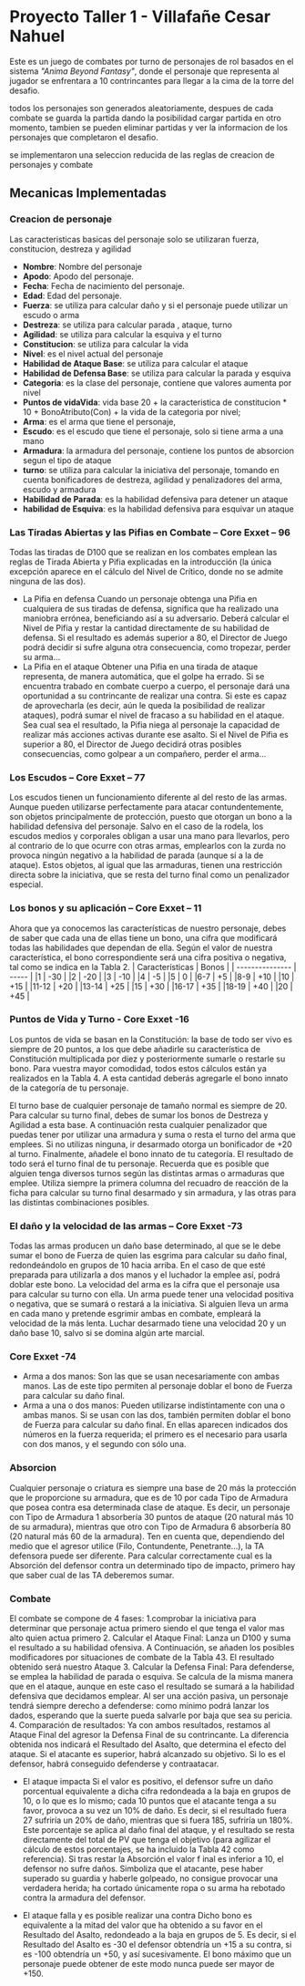 # Proyecto Taller 1 - Villafañe Cesar Nahuel

Este es un juego de combates por turno de personajes de rol basados en el sistema _"Anima Beyond Fantasy"_, donde el personaje que representa al jugador se enfrentara a 10 contrincantes para llegar a la cima de la torre del desafio.

todos los personajes son generados aleatoriamente, despues de cada combate se guarda la partida dando la posibilidad cargar partida en otro momento, tambien se pueden eliminar partidas y ver la informacion de los personajes que completaron el desafio.

se implementaron una seleccion reducida de las reglas de creacion de personajes y combate
## Mecanicas Implementadas

### Creacion de personaje

Las caracteristicas basicas del personaje solo se utilizaran fuerza, constitucion, destreza y agilidad

- **Nombre**: Nombre del personaje
- **Apodo**: Apodo del personaje.
- **Fecha**: Fecha de nacimiento del personaje.
- **Edad**: Edad del personaje.
- **Fuerza**: se utiliza para calcular daño y si el personaje puede utilizar un escudo o arma
- **Destreza**: se utiliza para calcular parada , ataque, turno
- **Agilidad**: se utiliza para calcular la esquiva y el turno
- **Constitucion**: se utiliza para calcular la vida
- **Nivel**: es el nivel actual del personaje
- **Habilidad de Ataque Base**: se utiliza para calcular el ataque
- **Habilidad de Defensa Base**: se utiliza para calcular la parada y esquiva
- **Categoria**: es la clase del personaje, contiene que valores aumenta por nivel
- **Puntos de vidaVida**: vida base 20 + la caracteristica de constitucion * 10 + BonoAtributo(Con) + la vida de la categoria por nivel;
- **Arma**: es el arma que tiene el personaje, 
- **Escudo**: es el escudo que tiene el personaje, solo si tiene arma a una mano
- **Armadura**: la armadura del personaje, contiene los puntos de absorcion segun el tipo de ataque
- **turno**: se utiliza para calcular la iniciativa del personaje, tomando en cuenta bonificadores de destreza, agilidad y penalizadores del arma, escudo y armadura
- **Habilidad de Parada**: es la habilidad defensiva para detener un ataque
- **habilidad de Esquiva**: es la habilidad defensiva para esquivar un ataque

### Las Tiradas Abiertas y las Pifias en Combate – Core Exxet – 96

Todas las tiradas de D100 que se realizan en los combates emplean las reglas de Tirada Abierta y Pifia explicadas en la introducción (la única excepción aparece en el cálculo del Nivel de Crítico, donde no se admite ninguna de las dos).

* La Pifia en defensa
    Cuando un personaje obtenga una Pifia en cualquiera de sus tiradas de defensa, significa que ha realizado una maniobra errónea, beneficiando así a su adversario.
    Deberá calcular el Nivel de Pifia y restar la cantidad directamente de su habilidad de defensa. Si el resultado es además superior a 80, el Director de Juego podrá decidir si sufre alguna otra consecuencia, como tropezar, perder su arma…
* La Pifia en el ataque
    Obtener una Pifia en una tirada de ataque representa, de manera automática, que el golpe ha errado. Si se encuentra trabado en combate cuerpo a cuerpo, el personaje dará una oportunidad a su contrincante de realizar una contra. Si este es capaz de aprovecharla (es decir, aún le queda la posibilidad de realizar ataques), podrá sumar el nivel de fracaso a su habilidad en el ataque. Sea cual sea el resultado, la Pifia niega al personaje la capacidad de realizar más acciones activas durante ese asalto. Si el Nivel de Pifia es superior a 80, el Director de Juego decidirá otras posibles consecuencias, como golpear a un compañero, perder el arma…

### Los Escudos – Core Exxet – 77

Los escudos tienen un funcionamiento diferente al del resto de las armas. Aunque pueden utilizarse perfectamente para atacar contundentemente, son objetos principalmente de protección, puesto que otorgan un bono a la habilidad defensiva del personaje. Salvo en el caso de la rodela, los escudos
medios y corporales obligan a usar una mano para llevarlos, pero al contrario de lo que ocurre con otras armas, emplearlos con la zurda no provoca ningún negativo a la habilidad de parada (aunque sí a la de ataque). Estos objetos, al igual que las armaduras, tienen una restricción directa sobre la iniciativa, que se resta del turno final como un penalizador especial.

### Los bonos y su aplicación – Core Exxet – 11 

Ahora que ya conocemos las características de nuestro personaje, debes de saber que
cada una de ellas tiene un bono, una cifra que modificará todas las habilidades que
dependan de ella. Según el valor de nuestra característica, el bono correspondiente
será una cifra positiva o negativa, tal como se indica en la Tabla 2.
| Características | Bonos |
| --------------- | ----- |
|1 | -30 |
|2 | -20 |
|3 | -10 |
|4 | -5 |
|5 | 0 |
|6-7 | +5 |
|8-9 | +10 |
|10 | +15 |
|11-12 | +20 |
|13-14 | +25 |
|15 | +30 |
|16-17 | +35 |
|18-19 | +40 |
|20 | +45 |

### Puntos de Vida y Turno  - Core Exxet -16

Los puntos de vida se basan en la Constitución: la base de todo ser vivo es siempre de 20 puntos, a los que debe añadirle su característica de Constitución multiplicada por diez y posteriormente sumarle o restarle su bono. Para vuestra mayor comodidad, todos estos cálculos están ya realizados en la Tabla 4. A esta cantidad deberás agregarle el bono innato de la categoría de tu personaje.

El turno base de cualquier personaje de tamaño normal es siempre de 20. Para calcular su turno final, debes de sumar los bonos de Destreza y Agilidad a esta base. A continuación resta cualquier penalizador que puedas tener por utilizar una armadura y suma o resta el turno del arma que emplees. Si no utilizas ninguna, ir desarmado otorga un bonificador de +20 al turno. Finalmente, añadele el bono innato de tu categoría. El resultado de todo será el turno final de tu personaje. Recuerda que es posible que alguien tenga diversos turnos según las distintas armas o armaduras que emplee. Utiliza siempre la primera columna del recuadro de reacción de la ficha para calcular su turno final desarmado y sin armadura, y las otras para las distintas combinaciones posibles.

### El daño y la velocidad de las armas – Core Exxet -73

Todas las armas producen un daño base determinado, al que se le debe sumar el bono de Fuerza de quien las esgrima para calcular su daño final, redondeándolo en grupos de 10 hacia arriba. En el caso de que esté preparada para utilizarla a dos manos y el luchador la emplee así, podrá doblar este bono. La velocidad del arma es la cifra que el personaje usa para calcular su turno con ella. Un arma puede tener una velocidad positiva o negativa, que se sumará o restará a la iniciativa. Si alguien lleva un arma en cada mano y pretende esgrimir ambas en combate, empleará la velocidad de la más lenta. Luchar desarmado tiene una velocidad 20 y un daño base 10, salvo si se domina algún arte marcial.

### Core Exxet -74

* Arma a dos manos: Son las que se usan necesariamente con ambas manos. Las de este tipo permiten al personaje doblar el bono de Fuerza para calcular su daño final.
* Arma a una o dos manos: Pueden utilizarse indistintamente con una o ambas manos. Si se usan con las dos, también permiten doblar el bono de Fuerza para calcular su daño final. En ellas aparecen indicados dos números en la fuerza requerida; el primero es el necesario para usarla con dos manos, y el segundo con sólo una.

### Absorcion

Cualquier personaje o criatura es siempre una base de 20 más la protección que le proporcione su armadura, que es de 10 por cada Tipo de Armadura que posea contra esa determinada clase de ataque. Es decir, un personaje con Tipo de Armadura 1 absorbería 30 puntos de ataque (20 natural más 10 de su armadura), mientras que otro con Tipo de Armadura 6 absorbería
80 (20 natural más 60 de la armadura). Ten en cuenta que, dependiendo del medio que el agresor utilice (Filo, Contundente, Penetrante...), la TA defensora puede ser diferente. Para calcular
correctamente cual es la Absorción del defensor contra un determinado tipo de impacto, primero hay que saber cual de las TA deberemos sumar.


### Combate

El combate se compone de 4 fases:
1.comprobar la iniciativa para determinar que personaje actua primero siendo el que tenga el valor mas alto quien actua primero
2. Calcular el Ataque Final: Lanza un D100 y suma el resultado a su habilidad ofensiva. A Continuación, se añaden los posibles modificadores por situaciones de combate de la Tabla 43. El resultado obtenido será nuestro Ataque
3. Calcular la Defensa Final: Para defenderse, se emplea la habilidad de parada o esquiva. Se  calcula de la misma manera que en el ataque, aunque en este caso el resultado se sumará a la habilidad defensiva que decidamos emplear. Al ser una acción pasiva, un personaje tendrá siempre derecho a defenderse: como mínimo podrá lanzar los dados, esperando que la suerte pueda salvarle por baja que sea su pericia.
4. Comparación de resultados: Ya con ambos resultados, restamos al Ataque Final del agresor la Defensa Final de su contrincante. La diferencia obtenida nos indicará el Resultado del Asalto, que determina el efecto del ataque. Si el atacante es superior, habrá alcanzado su objetivo. Si lo es el defensor, habrá conseguido defenderse y contraatacar.
* El ataque impacta 
    Si el valor es positivo, el defensor sufre un daño porcentual equivalente a dicha cifra redondeada a la baja en grupos de 10, o lo que es lo mismo; cada 10 puntos que el atacante tenga a su favor, provoca a su vez un 10% de daño. Es decir, si el resultado fuera 27 sufriría un 20% de daño, mientras que si fuera 185, sufriría un 180%. Este porcentaje se aplica al daño final del ataque, y el resultado se resta directamente del total de PV que tenga el objetivo (para agilizar el cálculo de estos porcentajes, se ha incluido la Tabla 42 como referencia).
    Si tras restar la Absorción el valor f inal es inferior a 10, el defensor no sufre daños. Simboliza que el atacante, pese haber superado su guardia y haberle golpeado, no consigue provocar una verdadera herida; ha cortado únicamente ropa o su arma ha rebotado contra la armadura del defensor.

* El ataque falla y es posible realizar una contra
    Dicho bono es equivalente a la mitad del valor que ha obtenido a su favor en el Resultado del Asalto, redondeado a la baja en grupos de 5.
    Es decir, si el Resultado del Asalto es -30 el defensor obtendría un +15 a su contra, si es -100 obtendría un +50, y así sucesivamente. El bono máximo que un personaje puede obtener de este modo nunca puede ser mayor de +150.

